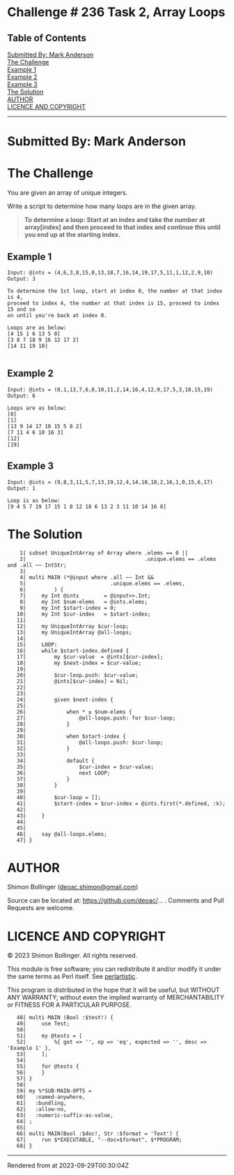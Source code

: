 # Challenge # 236 Task 2, Array Loops
>
## Table of Contents
[Submitted By: Mark Anderson](#submitted-by-mark-anderson)  
[The Challenge](#the-challenge)  
[Example 1](#example-1)  
[Example 2](#example-2)  
[Example 3](#example-3)  
[The Solution](#the-solution)  
[AUTHOR](#author)  
[LICENCE AND COPYRIGHT](#licence-and-copyright)  

----
# Submitted By: Mark Anderson
# The Challenge
You are given an array of unique integers.

Write a script to determine how many loops are in the given array.

> **To determine a loop: Start at an index and take the number at array[index] and then proceed to that index and continue this until you end up at the starting index.**  


## Example 1
```
Input: @ints = (4,6,3,8,15,0,13,18,7,16,14,19,17,5,11,1,12,2,9,10)
Output: 3

To determine the 1st loop, start at index 0, the number at that index is 4,
proceed to index 4, the number at that index is 15, proceed to index 15 and so
on until you're back at index 0.

Loops are as below:
[4 15 1 6 13 5 0]
[3 8 7 18 9 16 12 17 2]
[14 11 19 10]


```
## Example 2
```
Input: @ints = (0,1,13,7,6,8,10,11,2,14,16,4,12,9,17,5,3,18,15,19)
Output: 6

Loops are as below:
[0]
[1]
[13 9 14 17 18 15 5 8 2]
[7 11 4 6 10 16 3]
[12]
[19]

```
## Example 3
```
Input: @ints = (9,8,3,11,5,7,13,19,12,4,14,10,18,2,16,1,0,15,6,17)
Output: 1

Loop is as below:
[9 4 5 7 19 17 15 1 8 12 18 6 13 2 3 11 10 14 16 0]

```
# The Solution




```
    1| subset UniqueIntArray of Array where .elems == 0 ||
    2|                                      .unique.elems == .elems and .all ~~ IntStr;
    3| 
    4| multi MAIN (*@input where .all ~~ Int &&
    5|                           .unique.elems == .elems,
    6|         ) {
    7|     my Int @ints        = @input>>.Int;
    8|     my Int $num-elems   = @ints.elems;
    9|     my Int $start-index = 0;
   10|     my Int $cur-index   = $start-index;
   11| 
   12|     my UniqueIntArray $cur-loop;
   13|     my UniqueIntArray @all-loops;
   14| 
   15|     LOOP:
   16|     while $start-index.defined {
   17|         my $cur-value  = @ints[$cur-index];
   18|         my $next-index = $cur-value;
   19| 
   20|         $cur-loop.push: $cur-value;
   21|         @ints[$cur-index] = Nil;
   22| 
   23| 
   24|         given $next-index {
   25| 
   26|             when * ≥ $num-elems {
   27|                 @all-loops.push: for $cur-loop;
   28|             }
   29| 
   30|             when $start-index {
   31|                 @all-loops.push: $cur-loop;
   32|             }
   33| 
   34|             default {
   35|                 $cur-index = $cur-value;
   36|                 next LOOP;
   37|             }
   38|         } 
   39| 
   40|         $cur-loop = [];
   41|         $start-index = $cur-index = @ints.first(*.defined, :k);
   42| 
   43|     } 
   44| 
   45| 
   46|     say @all-loops.elems;
   47| } 

```




# AUTHOR
Shimon Bollinger (deoac.shimon@gmail.com)

Source can be located at: https://github.com/deoac/... . Comments and Pull Requests are welcome.

# LICENCE AND COPYRIGHT
© 2023 Shimon Bollinger. All rights reserved.

This module is free software; you can redistribute it and/or modify it under the same terms as Perl itself. See [perlartistic](http://perldoc.perl.org/perlartistic.html).

This program is distributed in the hope that it will be useful, but WITHOUT ANY WARRANTY; without even the implied warranty of MERCHANTABILITY or FITNESS FOR A PARTICULAR PURPOSE.





```
   48| multi MAIN (Bool :$test!) {
   49|     use Test;
   50| 
   51|     my @tests = [
   52|         %{ got => '', op => 'eq', expected => '', desc => 'Example 1' },
   53|     ];
   54| 
   55|     for @tests {
   56|     } 
   57| } 
   58| 
   59| my %*SUB-MAIN-OPTS =
   60|   :named-anywhere,             
   61|   :bundling,                   
   62|   :allow-no,                   
   63|   :numeric-suffix-as-value,    
   64| ;
   65| 
   66| multi MAIN(Bool :$doc!, Str :$format = 'Text') {
   67|     run $*EXECUTABLE, "--doc=$format", $*PROGRAM;
   68| } 

```






----
Rendered from  at 2023-09-29T00:30:04Z

